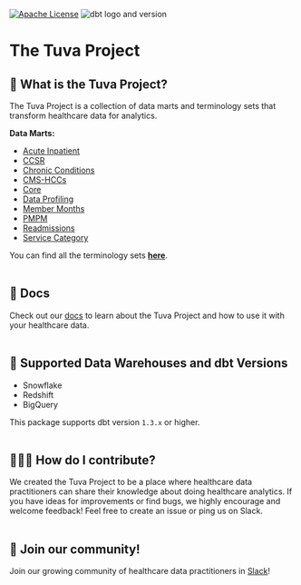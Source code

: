 [![Apache License](https://img.shields.io/badge/License-Apache%202.0-blue.svg)](https://opensource.org/licenses/Apache-2.0) ![dbt logo and version](https://img.shields.io/static/v1?logo=dbt&label=dbt-version&message=1.2.x&color=orange)
# The Tuva Project 

## 🧰  What is the Tuva Project? 
The Tuva Project is a collection of data marts and terminology sets that transform healthcare data for analytics.

**Data Marts:**
- [Acute Inpatient](../the_tuva_project/models/acute_inpatient)
- [CCSR](../the_tuva_project/models/ccsr)
- [Chronic Conditions](../the_tuva_project/models/chronic_conditions)
- [CMS-HCCs](../the_tuva_project/models/cms_hcc)
- [Core](../the_tuva_project/models/core)
- [Data Profiling](../the_tuva_project/models/data_profiling)
- [Member Months](../the_tuva_project/models/member_months)
- [PMPM](../the_tuva_project/models/pmpm)
- [Readmissions](../the_tuva_project/models/readmissions)
- [Service Category](../the_tuva_project/models/service_category)

You can find all the terminology sets **[here](../the_tuva_project/seeds/terminology)**.
<br/><br/>

## 🔗  Docs
Check out our [docs](https://thetuvaproject.com/) to learn about the Tuva Project and how to use it with your healthcare data.
<br/><br/>

## 🔌  Supported Data Warehouses and dbt Versions
- Snowflake
- Redshift
- BigQuery

This package supports dbt version `1.3.x` or higher.
<br/><br/>

## 🙋🏻‍♀️ How do I contribute?
We created the Tuva Project to be a place where healthcare data practitioners can share their knowledge about doing healthcare analytics.  If you have ideas for improvements or find bugs, we highly encourage and welcome feedback! Feel free to create an issue or ping us on Slack.
<br/><br/>

## 🤝 Join our community!
Join our growing community of healthcare data practitioners in [Slack](https://join.slack.com/t/thetuvaproject/shared_invite/zt-16iz61187-G522Mc2WGA2mHF57e0il0Q)!
